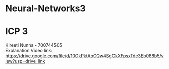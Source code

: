 # Neural-Networks3
# ICP 3
Kireeti Nunna - 700744505   
Explanation Video link: https://drive.google.com/file/d/10OkPktAoCQw4SgGkXFpsxTde3Eb088b5/view?usp=drive_link
